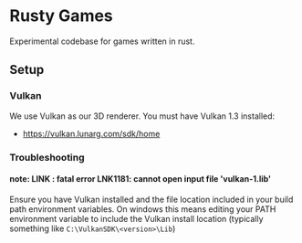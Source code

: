 # Rusty Games

Experimental codebase for games written in rust.

## Setup

### Vulkan

We use Vulkan as our 3D renderer. You must have Vulkan 1.3 installed:

- https://vulkan.lunarg.com/sdk/home

### Troubleshooting

#### note: LINK : fatal error LNK1181: cannot open input file 'vulkan-1.lib'

Ensure you have Vulkan installed and the file location included in your build path environment variables. On windows this means editing your PATH environment variable to include the Vulkan install location (typically something like `C:\VulkanSDK\<version>\Lib`)
